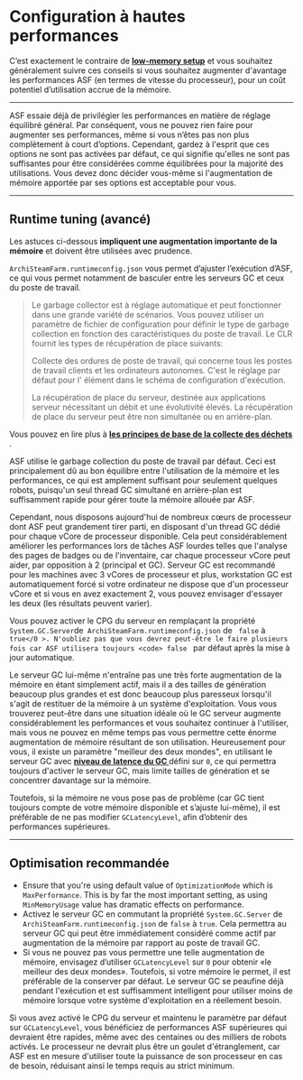 # Configuration à hautes performances

C’est exactement le contraire de **[low-memory setup](https://github.com/JustArchiNET/ArchiSteamFarm/wiki/Low-memory-setup)** et vous souhaitez généralement suivre ces conseils si vous souhaitez augmenter d'avantage les performances ASF (en termes de vitesse du processeur), pour un coût potentiel d’utilisation accrue de la mémoire.

* * *

ASF essaie déjà de privilégier les performances en matière de réglage équilibré général. Par conséquent, vous ne pouvez rien faire pour augmenter ses performances, même si vous n’êtes pas non plus complètement à court d’options. Cependant, gardez à l'esprit que ces options ne sont pas activées par défaut, ce qui signifie qu'elles ne sont pas suffisantes pour être considérées comme équilibrées pour la majorité des utilisations. Vous devez donc décider vous-même si l'augmentation de mémoire apportée par ses options est acceptable pour vous.

* * *

## Runtime tuning (avancé)

Les astuces ci-dessous **impliquent une augmentation importante de la mémoire** et doivent être utilisées avec prudence.

`ArchiSteamFarm.runtimeconfig.json` vous permet d’ajuster l’exécution d’ASF, ce qui vous permet notamment de basculer entre les serveurs GC et ceux du poste de travail.

> Le garbage collector est à réglage automatique et peut fonctionner dans une grande variété de scénarios. Vous pouvez utiliser un paramètre de fichier de configuration pour définir le type de garbage collection en fonction des caractéristiques du poste de travail. Le CLR fournit les types de récupération de place suivants:
> 
> Collecte des ordures de poste de travail, qui concerne tous les postes de travail clients et les ordinateurs autonomes. C'est le réglage par défaut pour l' <gcserver> élément dans le schéma de configuration d'exécution.
> 
> La récupération de place du serveur, destinée aux applications serveur nécessitant un débit et une évolutivité élevés. La récupération de place du serveur peut être non simultanée ou en arrière-plan.

Vous pouvez en lire plus à **[ les principes de base de la collecte des déchets ](https://docs.microsoft.com/en-us/dotnet/standard/garbage-collection/fundamentals)**.

ASF utilise le garbage collection du poste de travail par défaut. Ceci est principalement dû au bon équilibre entre l'utilisation de la mémoire et les performances, ce qui est amplement suffisant pour seulement quelques robots, puisqu'un seul thread GC simultané en arrière-plan est suffisamment rapide pour gérer toute la mémoire allouée par ASF.

Cependant, nous disposons aujourd'hui de nombreux cœurs de processeur dont ASF peut grandement tirer parti, en disposant d'un thread GC dédié pour chaque vCore de processeur disponible. Cela peut considérablement améliorer les performances lors de tâches ASF lourdes telles que l'analyse des pages de badges ou de l'inventaire, car chaque processeur vCore peut aider, par opposition à 2 (principal et GC). Serveur GC est recommandé pour les machines avec 3 vCores de processeur et plus, workstation GC est automatiquement forcé si votre ordinateur ne dispose que d'un processeur vCore et si vous en avez exactement 2, vous pouvez envisager d'essayer les deux (les résultats peuvent varier).

Vous pouvez activer le CPG du serveur en remplaçant la propriété ` System.GC.Server `de` ArchiSteamFarm.runtimeconfig.json` de ` false` à `true</0 >. N'oubliez pas que vous devrez peut-être le faire plusieurs fois car ASF utilisera toujours <code> false ` par défaut après la mise à jour automatique.

Le serveur GC lui-même n'entraîne pas une très forte augmentation de la mémoire en étant simplement actif, mais il a des tailles de génération beaucoup plus grandes et est donc beaucoup plus paresseux lorsqu'il s'agit de restituer de la mémoire à un système d'exploitation. Vous vous trouverez peut-être dans une situation idéale où le GC serveur augmente considérablement les performances et vous souhaitez continuer à l'utiliser, mais vous ne pouvez en même temps pas vous permettre cette énorme augmentation de mémoire résultant de son utilisation. Heureusement pour vous, il existe un paramètre "meilleur des deux mondes", en utilisant le serveur GC avec **[ niveau de latence du GC ](https://github.com/JustArchiNET/ArchiSteamFarm/wiki/Low-memory-setup#gclatencylevel)** défini sur ` 0 `, ce qui permettra toujours d'activer le serveur GC, mais limite tailles de génération et se concentrer davantage sur la mémoire.

Toutefois, si la mémoire ne vous pose pas de problème (car GC tient toujours compte de votre mémoire disponible et s’ajuste lui-même), il est préférable de ne pas modifier `GCLatencyLevel`, afin d’obtenir des performances supérieures.

* * *

## Optimisation recommandée

- Ensure that you're using default value of `OptimizationMode` which is `MaxPerformance`. This is by far the most important setting, as using `MinMemoryUsage` value has dramatic effects on performance.
- Activez le serveur GC en commutant la propriété ` System.GC.Server ` de ` ArchiSteamFarm.runtimeconfig.json ` de ` false ` à ` true `. Cela permettra au serveur GC qui peut être immédiatement considéré comme actif par augmentation de la mémoire par rapport au poste de travail GC.
- Si vous ne pouvez pas vous permettre une telle augmentation de mémoire, envisagez d’utiliser ` GCLatencyLevel ` sur ` 0 ` pour obtenir «le meilleur des deux mondes». Toutefois, si votre mémoire le permet, il est préférable de la conserver par défaut. Le serveur GC se peaufine déjà pendant l'exécution et est suffisamment intelligent pour utiliser moins de mémoire lorsque votre système d'exploitation en a réellement besoin.

Si vous avez activé le CPG du serveur et maintenu le paramètre par défaut sur ` GCLatencyLevel `, vous bénéficiez de performances ASF supérieures qui devraient être rapides, même avec des centaines ou des milliers de robots activés. Le processeur ne devrait plus être un goulet d'étranglement, car ASF est en mesure d'utiliser toute la puissance de son processeur en cas de besoin, réduisant ainsi le temps requis au strict minimum.